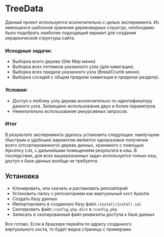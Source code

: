# TreeData
Данный проект используется исключительно с целью эксперимента.
Из имеющихся шаблонов хранения деревовидных структур, необходимо было
подобрать наиболее подходящий вариант для создания иерархической структуры сайта.

### Исходные задачи:
- Выборка всего дерева (Site Map меню).
- Выборка всех потомков указанного узла (для навигации).
- Выборка всех предков указанного узла (BreadCrumb меню).
- Выборка соседей с общим предком (навигация в пределах раздела).

### Условия:
- Доступ к любому узлу дерева исключительно по идентификатору данного узла.
Запрещено использование двух и более параметров.
- Нежелательно использование рекурсивных запросов.

### Итог
В результате эксперимента удалось установить следующее: наилучшим (быстрым и удобным)
вариантом является одноразовое получение всего (отсортированного) дерева данных, хранимого с помощью Ajacency List,
с дальнейшим помещением результата в кэш. В последствии, для всех вышеуказанных
задач используется только кэш, доступ к базе данных вообще не требуется.

## Установка
- Клонировать, или скачать и распаковать репозиторий
- Установить папку с репозиторием как виртуальный хост Apache
- Создать базу данных
- Импортировать в созданную базу файл `/install/install.sql`
- Скопировать файл `/config.php.dist` в `/config.php`
- Записать в скопированный файл реквизиты доступа к базе данных

Все готово. Если в браузере перейти по адресу созданного виртуального хоста, то будет видна страница с примерами.
